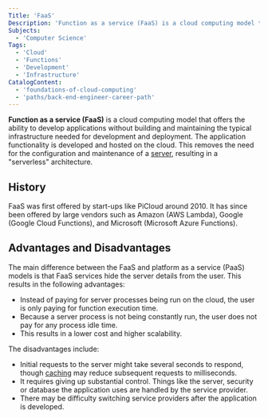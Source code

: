 ```yaml
---
Title: 'FaaS'
Description: 'Function as a service (FaaS) is a cloud computing model that offers the ability to develop applications without building and maintaining the typical infrastructure needed for development and deployment.'
Subjects:
  - 'Computer Science'
Tags:
  - 'Cloud'
  - 'Functions'
  - 'Development'
  - 'Infrastructure'
CatalogContent:
  - 'foundations-of-cloud-computing'
  - 'paths/back-end-engineer-career-path'
---
```


**Function as a service (FaaS)** is a cloud computing model that offers the ability to develop applications without building and maintaining the typical infrastructure needed for development and deployment. The application functionality is developed and hosted on the cloud. This removes the need for the configuration and maintenance of a [server](https://www.codecademy.com/resources/docs/general/server), resulting in a "serverless" architecture.

## History

FaaS was first offered by start-ups like PiCloud around 2010. It has since been offered by large vendors such as Amazon (AWS Lambda), Google (Google Cloud Functions), and Microsoft (Microsoft Azure Functions).

## Advantages and Disadvantages

The main difference between the FaaS and platform as a service (PaaS) models is that FaaS services hide the server details from the user. This results in the following advantages:

- Instead of paying for server processes being run on the cloud, the user is only paying for function execution time.
- Because a server process is not being constantly run, the user does not pay for any process idle time.
- This results in a lower cost and higher scalability.

The disadvantages include:

- Initial requests to the server might take several seconds to respond, though [caching](https://www.codecademy.com/resources/docs/general/cache) may reduce subsequent requests to milliseconds.
- It requires giving up substantial control.  Things like the server, security or database the application uses are handled by the service provider.
- There may be difficulty switching service providers after the application is developed.
